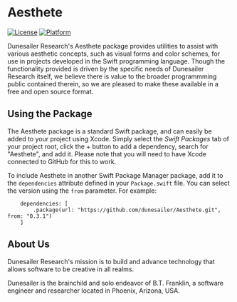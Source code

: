 Aesthete
========

[![License](https://img.shields.io/badge/License-MIT-blue.svg)](https://github.com/dunesailer/Aesthete/blob/master/LICENSE)
[![Platform](https://img.shields.io/badge/in-swift5.2-orange.svg)](https://github.com/apple/swift)

Dunesailer Research's Aesthete package provides utilities to assist with various aesthetic concepts, such as visual forms and color schemes, for use in projects developed in the Swift programming language. Though the functionality provided is driven by the specific needs of Dunesailer Research itself, we believe there is value to the broader programmming public contained therein, so we are pleased to make these available in a free and open source format.


## Using the Package

The Aesthete package is a standard Swift package, and can easily be added to your project using Xcode. Simply select the *Swift Packages* tab of your project root, click the + button to add a dependency, search for "Aesthete", and add it. Please note that you will need to have Xcode connected to GitHub for this to work.

To include Aesthete in another Swift Package Manager package, add it to the `dependencies` attribute defined in your `Package.swift` file. You can select the version using the `from` parameter. For example:
```
	dependencies: [
		.package(url: "https://github.com/dunesailer/Aesthete.git", from: "0.3.1")
	]
```


## About Us

Dunesailer Research's mission is to build and advance technology that allows software to be creative in all realms.

Dunesailer is the brainchild and solo endeavor of B.T. Franklin, a software engineer and researcher located in Phoenix, Arizona, USA.
